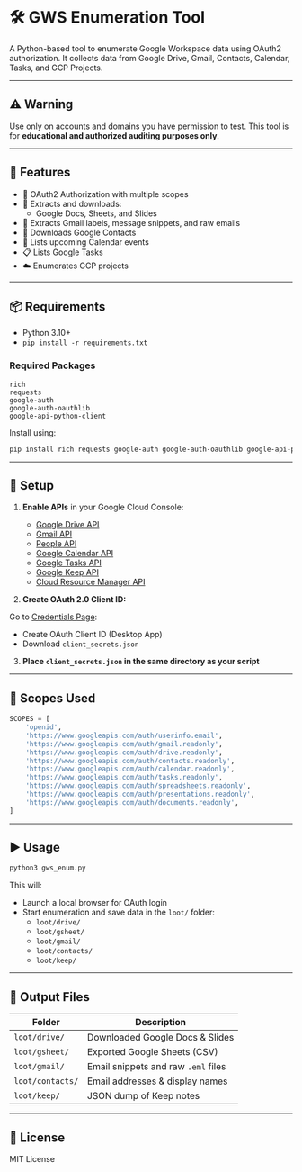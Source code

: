 # 🛠️ GWS Enumeration Tool

A Python-based tool to enumerate Google Workspace data using OAuth2 authorization. It collects data from Google Drive, Gmail, Contacts, Calendar, Tasks, and GCP Projects.

---

## ⚠️ Warning

Use only on accounts and domains you have permission to test. This tool is for **educational and authorized auditing purposes only**.

---

## 🚀 Features

- 🔐 OAuth2 Authorization with multiple scopes
- 📁 Extracts and downloads:
  - Google Docs, Sheets, and Slides
- 📧 Extracts Gmail labels, message snippets, and raw emails
- 📇 Downloads Google Contacts
- 📅 Lists upcoming Calendar events
- 📋 Lists Google Tasks
- ☁️ Enumerates GCP projects

---

## 📦 Requirements

- Python 3.10+
- `pip install -r requirements.txt`

### Required Packages

```
rich
requests
google-auth
google-auth-oauthlib
google-api-python-client
```

Install using:

```bash
pip install rich requests google-auth google-auth-oauthlib google-api-python-client
```

---

## 🔧 Setup

1. **Enable APIs** in your Google Cloud Console:
   - [Google Drive API](https://console.cloud.google.com/apis/library/drive.googleapis.com)
   - [Gmail API](https://console.cloud.google.com/apis/library/gmail.googleapis.com)
   - [People API](https://console.cloud.google.com/apis/library/people.googleapis.com)
   - [Google Calendar API](https://console.cloud.google.com/apis/library/calendar.googleapis.com)
   - [Google Tasks API](https://console.cloud.google.com/apis/library/tasks.googleapis.com)
   - [Google Keep API](https://console.cloud.google.com/apis/library/keep.googleapis.com)
   - [Cloud Resource Manager API](https://console.cloud.google.com/apis/library/cloudresourcemanager.googleapis.com)

2. **Create OAuth 2.0 Client ID:**

Go to [Credentials Page](https://console.cloud.google.com/apis/credentials):

- Create OAuth Client ID (Desktop App)
- Download `client_secrets.json`

3. **Place `client_secrets.json` in the same directory as your script**

---

## 🔑 Scopes Used

```python
SCOPES = [
    'openid',
    'https://www.googleapis.com/auth/userinfo.email',
    'https://www.googleapis.com/auth/gmail.readonly',
    'https://www.googleapis.com/auth/drive.readonly',
    'https://www.googleapis.com/auth/contacts.readonly',
    'https://www.googleapis.com/auth/calendar.readonly',
    'https://www.googleapis.com/auth/tasks.readonly',
    'https://www.googleapis.com/auth/spreadsheets.readonly',
    'https://www.googleapis.com/auth/presentations.readonly',
    'https://www.googleapis.com/auth/documents.readonly',
]
```

---

## ▶️ Usage

```bash
python3 gws_enum.py
```

This will:

- Launch a local browser for OAuth login
- Start enumeration and save data in the `loot/` folder:
  - `loot/drive/`
  - `loot/gsheet/`
  - `loot/gmail/`
  - `loot/contacts/`
  - `loot/keep/`

---

## 📁 Output Files

| Folder         | Description                           |
|----------------|---------------------------------------|
| `loot/drive/`  | Downloaded Google Docs & Slides       |
| `loot/gsheet/` | Exported Google Sheets (CSV)          |
| `loot/gmail/`  | Email snippets and raw `.eml` files   |
| `loot/contacts/` | Email addresses & display names     |
| `loot/keep/`   | JSON dump of Keep notes               |

---


## 📄 License

MIT License
